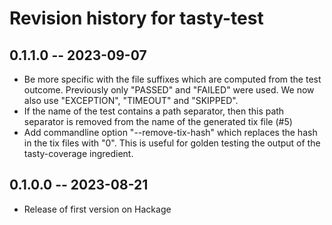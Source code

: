 # Revision history for tasty-test

## 0.1.1.0 -- 2023-09-07

* Be more specific with the file suffixes which are computed from the test outcome. Previously only "PASSED" and "FAILED" were used. We now also use "EXCEPTION", "TIMEOUT" and "SKIPPED".
* If the name of the test contains a path separator, then this path separator is removed from the name of the generated tix file (#5)
* Add commandline option "--remove-tix-hash" which replaces the hash in the tix files with "0". This is useful for golden testing the output of the tasty-coverage ingredient.

## 0.1.0.0 -- 2023-08-21

* Release of first version on Hackage
